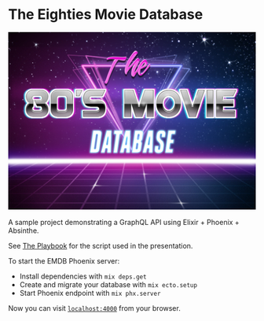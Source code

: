 # The Eighties Movie Database

![the eighties movie database logo](logo.jpg)

A sample project demonstrating a GraphQL API using Elixir + Phoenix + Absinthe.

See [The Playbook](playbook.md) for the script used in the presentation.

To start the EMDB Phoenix server:

* Install dependencies with `mix deps.get`
* Create and migrate your database with `mix ecto.setup`
* Start Phoenix endpoint with `mix phx.server`

Now you can visit [`localhost:4000`](http://localhost:4000) from your browser.

